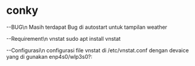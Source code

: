 # conky

--BUG\n
     Masih terdapat Bug di autostart untuk tampilan weather

--Requirement\n
    vnstat 
	sudo apt install vnstat

--Configurasi\n
	configurasi file vnstat di /etc/vnstat.conf dengan devaice yang di gunakan enp4s0/wlp3s0?:

